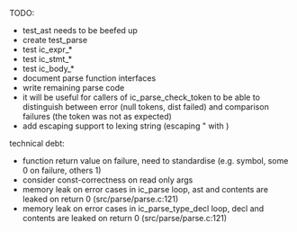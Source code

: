 TODO:

* test_ast needs to be beefed up
* create test_parse
* test ic_expr_*
* test ic_stmt_*
* test ic_body_*
* document parse function interfaces
* write remaining parse code
* it will be useful for callers of ic_parse_check_token to be able to distinguish between error (null tokens, dist failed) and comparison failures (the token was not as expected)
* add escaping support to lexing string (escaping " with \)

technical debt:

* function return value on failure, need to standardise (e.g. symbol, some 0 on failure, others 1)
* consider const-correctness on read only args
* memory leak on error cases in ic_parse loop, ast and contents are leaked on return 0 (src/parse/parse.c:121)
* memory leak on error cases in ic_parse_type_decl loop, decl and contents are leaked on return 0 (src/parse/parse.c:121)

